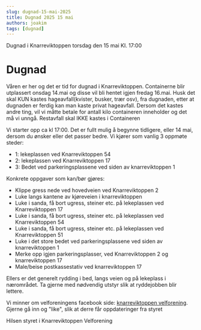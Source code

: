 ```yaml
---
slug: dugnad-15-mai-2025
title: Dugnad 2025 15 mai 
authors: joakim
tags: [dugnad]
---
```


Dugnad i Knarreviktoppen torsdag den 15 mai KI. 17:00

<!--truncate-->
# Dugnad

Våren er her og det er tid for dugnad i Knarreviktoppen. Containerne blir utplassert onsdag 14.mai og disse vil bli hentet igjen fredag 16.mai. Husk 
det skal KUN kastes hageavfall(kvister, busker, trær osv), fra dugnaden, etter at dugnaden er ferdig kan man kaste privat hageavfall. Dersom det kastes andre ting, vil vi måtte betale for antall kilo containeren inneholder og det må vi unngå.
Restavfall skal IKKE kastes i Containeren


Vi starter opp ca kl 17:00. Det er fullt mulig å begynne tidligere, eller 14 mai, dersom du ønsker eller det passer bedre.
Vi kjører som vanlig 3 oppmøte steder:
- 1: lekeplassen ved Knarreviktoppen 54
- 2: lekeplassen ved Knarreviktoppen 17
- 3: Bedet ved parkeringsplassene ved siden av knarreviktoppen 1

Konkrete oppgaver som kan/bør gjøres:
- Klippe gress nede ved hovedveien ved Knarreviktoppen 2
- Luke langs kantene av kjøreveien i knarreviktoppen
- Luke i sanda, få bort ugress, steiner etc. på lekeplassen ved Knarreviktoppen 17
- Luke i sanda, få bort ugress, steiner etc. på lekeplassen ved Knarreviktoppen 54
- Luke i sanda, få bort ugress, steiner etc. på lekeplassen ved Knarreviktoppen 51
- Luke i det store bedet ved parkeringsplassene ved siden av knarreviktoppen 1
- Merke opp igjen parkeringsplasser, ved Knarreviktoppen 2 og knarreviktoppen 17
- Male/beise postkassestativ ved knarreviktoppen 17


Ellers er det generelt
rydding i bed, langs veien og på lekeplass i
nærområdet. Ta gjerne med nødvendig utstyr slik at
ryddejobben blir lettere.

Vi minner om velforeningens facebook side: [knarreviktoppen velforening](https://www.facebook.com/share/1EqMMKaPbF/). Gjerne gå inn og "like",
slik at derre får oppdateringer fra styret


Hilsen styret i Knarreviktoppen Velforening

